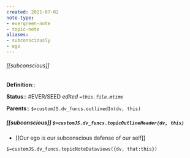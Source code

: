 ```yaml
---
created: 2021-07-02
note-type: 
- evergreen-note
- topic-note
aliases:
- subconsciously
- ego
---
```

 
###### [[subconscious]]



**Definition**::

**Status**::  #EVER/SEED
*edited `=this.file.mtime`*

**Parents**:: 
`$=customJS.dv_funcs.outlinedIn(dv, this)`

##### [[subconscious]] `$=customJS.dv_funcs.topicOutlineHeader(dv, this)`

- [[Our ego is our subconscious defense of our self]]


`$=customJS.dv_funcs.topicNoteDataviews({dv, that:this})`
